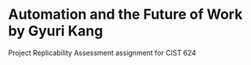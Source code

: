 # Automation and the Future of Work by Gyuri Kang
Project Replicability Assessment assignment for CIST 624
